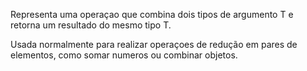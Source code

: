 Representa uma operaçao que combina dois tipos de argumento T e 
retorna um resultado do mesmo tipo T.

Usada normalmente para realizar operaçoes de redução em pares de elementos,
como somar numeros ou combinar objetos.
